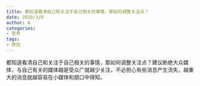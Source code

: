```yaml
---
title: 都知道看清自己和关注于自己相关的事情，那如何调整关注点？
date: 2020/1/8
author: A
categories:
- 思考
tags:
- 原创
---
```


都知道看清自己和关注于自己相关的事情，那如何调整关注点？建议断绝大众媒体，与自己有关的媒体越是受众广就越少关注，不必担心有些消息产生流失，越重大的消息就越容易在小媒体和朋口中得知。
